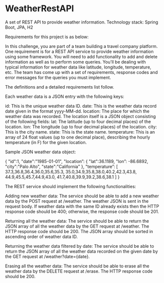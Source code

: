 # WeatherRestAPI
A set of REST API to provide weather information. Technology stack: Spring Boot, JPA, H2


Requirements for this project is as below: 

In this challenge, you are part of a team building a travel company platform. One requirement is for a REST API service to provide weather information using some framework. You will need to add functionality to add and delete information as well as to perform some queries. You'll be dealing with typical information for weather data like latitude, longitude, temperature, etc. The team has come up with a set of requirements, response codes and error messages for the queries you must implement.

 

The definitions and a detailed requirements list follow.

 

Each weather data is a JSON entry with the following keys:

id: This is the unique weather data ID.
date: This is the weather data record date given in the format yyyy-MM-dd.
location: The place for which the weather data was recorded. The location itself is a JSON object consisting of the following fields:
lat: The latitude (up to four decimal places) of the location.
lon: The longitude (up to four decimal places) of the location.
city: This is the city name.
state: This is the state name.
temperature: This is an array of 24 float values (up to one decimal place), describing the hourly temperature (in F) for the given location.
 

Sample JSON weather data object:

{
   "id":1,
   "date":"1985-01-01",
   "location”: {
      "lat":36.1189,
      "lon”: -86.6892,
      "city":"Palo Alto",
      "state":"California"
   },
   "temperature”: [ 37.3,36.8,36.4,36.0,35.6,35.3,
      35.0,34.9,35.8,38.0,40.2,42.3,43.8,
      44.9,45.5,45.7,44.9,43.0,
      41.7,40.8,39.9,39.2,38.6,38.1
   ]
}


The REST service should implement the following functionalities:
 

Adding new weather data: The service should be able to add a new weather data by the POST request at /weather. The weather JSON is sent in the request body. If weather data with the same ID already exists then the HTTP response code should be 400; otherwise, the response code should be 201.

Returning all the weather data: The service should be able to return the JSON array of all the weather data by the GET request at /weather. The HTTP response code should be 200. The JSON array should be sorted in ascending order of weather data ID.

Returning the weather data filtered by date: The service should be able to return the JSON array of all the weather data recorded on the given date by the GET request at /weather?date={date}.

Erasing all the weather data: The service should be able to erase all the weather data by the DELETE request at /erase. The HTTP response code should be 200.
